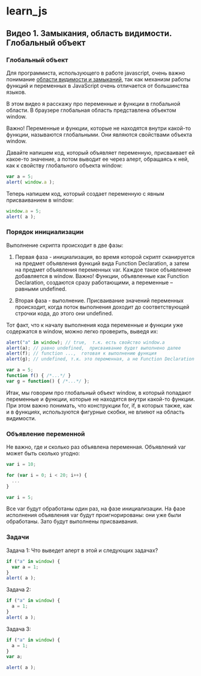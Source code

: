 # learn_js

## Видео 1. Замыкания, область видимости. Глобальный объект

### Глобальный объект

Для программиста, использующего в работе javascript, очень важно понимание [области видимости и замыканий](https://learn.javascript.ru/functions-closures),
так как механизм работы функций и переменных в JavaScript очень отличается от большинства языков.

В этом видео я расскажу про переменные и функции в глобальной области. В браузере глобальная область представлена объектом window. 

Важно! Переменные и функции, которые не находятся внутри какой-то функции, называются глобальными. Они являются свойствами объекта window.

Давайте напишем код, который объявляет переменную, присваивает ей какое-то значение, а потом выводит ее через алерт, обращаясь к ней, как к свойству глобального объекта window:

```javascript
var a = 5;
alert( window.a );
```

Теперь напишем код, который создает переменную с явным присваиванием в window:
```javascript
window.a = 5;
alert( a );
```

###  Порядок инициализации

Выполнение скрипта происходит в две фазы:

1. Первая фаза - инициализация, во время которой скрипт сканируется на предмет объявления функций вида Function Declaration, а затем на предмет объявления переменных var. Каждое такое объявление добавляется в window. Важно! Функции, объявленные как Function Declaration, создаются сразу работающими, а переменные – равными undefined.

2. Вторая фаза - выполнение. Присваивание значений переменных происходит, когда поток выполнения доходит до соответствующей строчки кода, до этого они undefined.

Тот факт, что к началу выполнения кода переменные и функции уже содержатся в window, можно легко проверить, выведя их:

```javascript
alert("a" in window); // true,  т.к. есть свойство window.a
alert(a); // равно undefined,  присваивание будет выполнено далее
alert(f); // function ...,  готовая к выполнению функция
alert(g); // undefined, т.к. это переменная, а не Function Declaration

var a = 5;
function f() { /*...*/ }
var g = function() { /*...*/ };
```
Итак, мы говорим про глобальный объект window, в который попадают переменные и функции, которые не находятся внутри какой-то функции. При этом важно понимать, что конструкции for, if, в которых также, как и в функциях, используются фигурные скобки, не влияют на область видимости.

### Объявление переменной

Не важно, где и сколько раз объявлена переменная. Объявлений var может быть сколько угодно:

```javascript
var i = 10;

for (var i = 0; i < 20; i++) {
  ...
}

var i = 5;
```

Все var будут обработаны один раз, на фазе инициализации. На фазе исполнения объявления var будут проигнорированы: они уже были обработаны. Зато будут выполнены присваивания.

### Задачи 
Задача 1: Что выведет алерт в этой и следующих задачах?
```javascript
if ("a" in window) {
  var a = 1;
}
alert( a );
```
Задача 2:
```javascript
if ("a" in window) {
  a = 1;
}
alert( a );
```
Задача 3:
```javascript
if ("a" in window) {
  a = 1;
}
var a;

alert( a );
```






